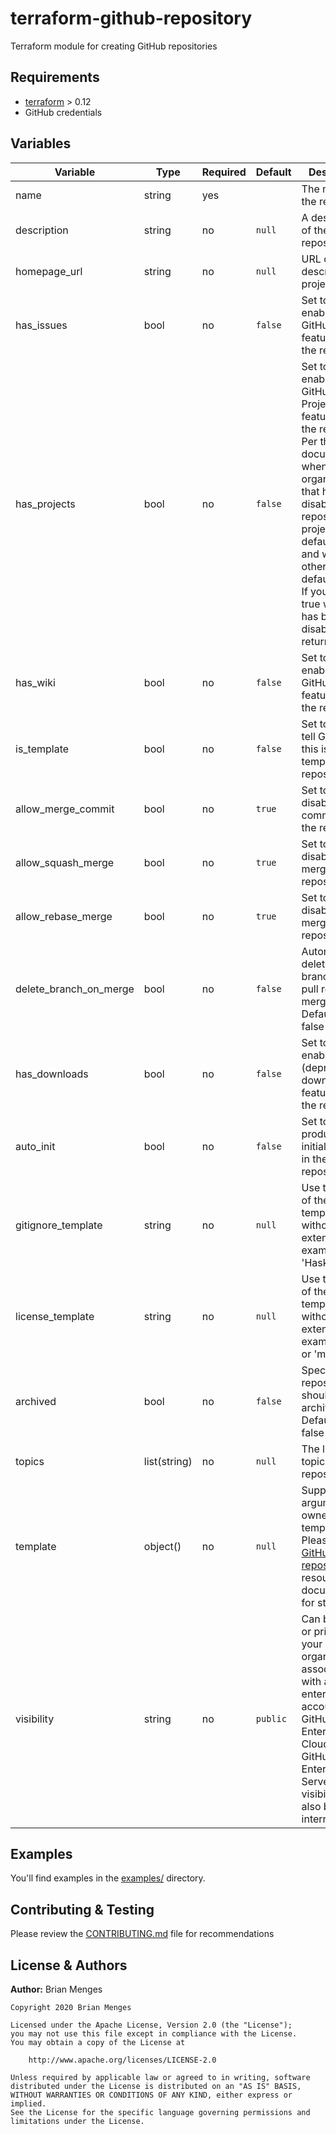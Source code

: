 # terraform-github-repository

Terraform module for creating GitHub repositories

## Requirements

- [terraform](https://www.terraform.io/downloads.html) > 0.12
- GitHub credentials

## Variables

| Variable | Type | Required | Default | Description |
| -------- | ---- | -------- | ------- | ----------- |
| name | string | yes |  | The name of the repository |
| description | string | no | `null` | A description of the repository |
| homepage_url | string | no | `null` | URL of a page description the project |
| has_issues | bool | no | `false` | Set to true to enable the GitHub Issues features on the repository |
| has_projects | bool | no | `false` | Set to true to enable the GitHub Projects features on the repository. Per the GitHub documentation when in an organization that has disabled repository projects it will default to false and will otherwise default to true. If you specify true when it has been disabled it will return an error |
| has_wiki | bool | no | `false` | Set to true to enable the GitHub Wiki features on the repository |
| is_template | bool | no | `false` | Set to true to tell GitHub that this is a template repository |
| allow_merge_commit | bool | no | `true` | Set to false to disable merge commits on the repository |
| allow_squash_merge | bool | no | `true` | Set to false to disable squash merges on the repository |
| allow_rebase_merge | bool | no | `true` | Set to false to disable rebase merges on the repository |
| delete_branch_on_merge | bool | no | `false` | Automatically delete head branch after a pull request is merged. Defaults to false |
| has_downloads | bool | no | `false` | Set to true to enable the (deprecated) downloads features on the repository |
| auto_init | bool | no | `false` | Set to true to produce an initial commit in the repository |
| gitignore_template | string | no | `null` | Use the name of the template without the extension. For example, 'Haskell' |
| license_template | string | no | `null` | Use the name of the template without the extension. For example, 'mit' or 'mpl-2.0' |
| archived | bool | no | `false` | Specifies if the repository should be archived. Defaults to false |
| topics | list(string) | no | `null` | The list of topics of the repository |
| template | object() | no | `null` | Supports two arguments: owner, template. Please see the [GitHub repository](https://www.terraform.io/docs/providers/github/r/repository.html#template-repositories) resource documentation for structure. |
| visibility | string | no | `public` | Can be public or private. If your organization is associated with an enterprise account using GitHub Enterprise Cloud or GitHub Enterprise Server 2.20+, visibility can also be internal. |

## Examples

You'll find examples in the [examples/](examples) directory.

## Contributing & Testing

Please review the [CONTRIBUTING.md](CONTRIBUTING.md) file for recommendations

## License & Authors

**Author:** Brian Menges

```text
Copyright 2020 Brian Menges

Licensed under the Apache License, Version 2.0 (the "License");
you may not use this file except in compliance with the License.
You may obtain a copy of the License at

    http://www.apache.org/licenses/LICENSE-2.0

Unless required by applicable law or agreed to in writing, software
distributed under the License is distributed on an "AS IS" BASIS,
WITHOUT WARRANTIES OR CONDITIONS OF ANY KIND, either express or implied.
See the License for the specific language governing permissions and
limitations under the License.
```
